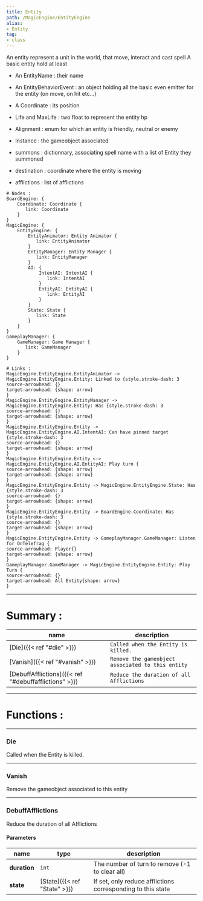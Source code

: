 ```yaml
---
title: Entity
path: /MagicEngine/EntityEngine
alias: 
- Entity
tag: 
- class
---
```

An entity represent a unit in the world, that move, interact and cast spell
A basic entity hold at least
- An EntityName : their name
- An EntityBehaviorEvent : an object holding all the basic even emitter for the entity (on move, on hit etc...)
- A Coordinate : its position
- Life and MaxLife : two float to represent the entity hp
- Alignment : enum for which an entity is friendly, neutral or enemy
- Instance : the gameobject associated
- summons : dictionnary, associating spell name with a list of Entity they summoned

- destination : coordinate where the entity is moving
- afflictions : list of afflictions
```d2
# Nodes :
BoardEngine: {
    Coordinate: Coordinate {
       link: Coordinate
    }
}
MagicEngine: {
    EntityEngine: {
        EntityAnimator: Entity Animator {
           link: EntityAnimator
        }
        EntityManager: Entity Manager {
           link: EntityManager
        }
        AI: {
            IntentAI: IntentAI {
               link: IntentAI
            }
            EntityAI: EntityAI {
               link: EntityAI
            }
        }
        State: State {
           link: State
        }
    }
}
GameplayManager: {
    GameManager: Game Manager {
       link: GameManager
    }
}

# Links :
MagicEngine.EntityEngine.EntityAnimator -> MagicEngine.EntityEngine.Entity: Linked to {style.stroke-dash: 3
source-arrowhead: {}
target-arrowhead: {shape: arrow}
}
MagicEngine.EntityEngine.EntityManager -> MagicEngine.EntityEngine.Entity: Has {style.stroke-dash: 3
source-arrowhead: {}
target-arrowhead: {shape: arrow}
}
MagicEngine.EntityEngine.Entity -> MagicEngine.EntityEngine.AI.IntentAI: Can have pinned target {style.stroke-dash: 3
source-arrowhead: {}
target-arrowhead: {shape: arrow}
}
MagicEngine.EntityEngine.Entity <-> MagicEngine.EntityEngine.AI.EntityAI: Play turn {
source-arrowhead: {shape: arrow}
target-arrowhead: {shape: arrow}
}
MagicEngine.EntityEngine.Entity -> MagicEngine.EntityEngine.State: Has {style.stroke-dash: 3
source-arrowhead: {}
target-arrowhead: {shape: arrow}
}
MagicEngine.EntityEngine.Entity -> BoardEngine.Coordinate: Has {style.stroke-dash: 3
source-arrowhead: {}
target-arrowhead: {shape: arrow}
}
MagicEngine.EntityEngine.Entity -> GameplayManager.GameManager: Listen for OnTelefrag {
source-arrowhead: Player{}
target-arrowhead: {shape: arrow}
}
GameplayManager.GameManager -> MagicEngine.EntityEngine.Entity: Play Turn {
source-arrowhead: {}
target-arrowhead: All Entity{shape: arrow}
}

```
---
# Summary :
name|description
----|----
[Die]({{< ref "#die" >}}) | `Called when the Entity is killed.`
[Vanish]({{< ref "#vanish" >}}) | `Remove the gameobject associated to this entity`
[DebuffAfflictions]({{< ref "#debuffafflictions" >}}) | `Reduce the duration of all Afflictions`

---
# Functions :

---
### Die
Called when the Entity is killed.

---
### Vanish
Remove the gameobject associated to this entity

---
### DebuffAfflictions
Reduce the duration of all Afflictions

#### Parameters
name|type|description
-----|-----|-----
**duration**|`int`|The number of turn to remove (-1 to clear all)
**state**|[State]({{< ref "State" >}})|If set, only reduce afflictions corresponding to this state
